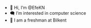 - 👋 Hi, I’m @EfeKN
- :left_speech_bubble: I’m interested in computer science
- :speech_balloon: I am a freshman at Bilkent	

